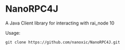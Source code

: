 # NanoRPC4J

A Java Client library for interacting with rai_node 10

Usage:

`git clone https://github.com/nanoxic/NanoRPC4J.git
`

